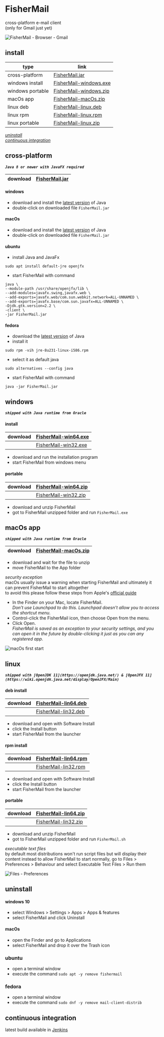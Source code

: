 # FisherMail
cross-platform e-mail client  
(only for Gmail just yet)

![FisherMail - Browser - Gmail](www/img/FisherMail.png)

## install
| type             | link                                 |
|------------------|--------------------------------------|
| cross-platform   | [FisherMail.jar](#cross-platform)    |
| windows install  | [FisherMail-windows.exe](#install-1) |
| windows portable | [FisherMail-windows.zip](#portable)  |
| macOs app        | [FisherMail-macOs.zip](#macos-app)   |
| linux deb        | [FisherMail-linux.deb](#deb-install) |
| linux rpm        | [FisherMail-linux.rpm](#rpm-install) |
| linux portable   | [FisherMail-linux.zip](#portable-1)  |  

_[uninstall](#uninstall)_  
_[continuous integration](#continuous-integration)_  

## cross-platform 
__*`Java 8 or newer with JavaFX required`*__

| download | [FisherMail.jar](https://jenkins.speederpan.com/job/mail-client-distrib%20(master)/lastSuccessfulBuild/artifact/mail-client-distrib/distrib/FisherMail.jar) |
|----------|----------------------------------------------------------------------------------------------------------------------------------------------------|

#### windows
+ download and install the [latest version](https://www.java.com/en/download/) of Java  
+ double-click on downloaded file `FisherMail.jar`

#### macOs
+ download and install the [latest version](https://www.java.com/en/download/) of Java  
+ double-click on downloaded file `FisherMail.jar`

#### ubuntu
+ install Java and JavaFx  
```
sudo apt install default-jre openjfx
```  
+ start FisherMail with command
```
java \
--module-path /usr/share/openjfx/lib \
--add-modules=javafx.swing,javafx.web \
--add-exports=javafx.web/com.sun.webkit.network=ALL-UNNAMED \
--add-exports=javafx.base/com.sun.javafx=ALL-UNNAMED \
-Djdk.gtk.version=2.2 \
-client \
-jar FisherMail.jar
```

#### fedora
+ download the [latest version](https://www.java.com/en/download/) of Java  
+ install it
```
sudo rpm -vih jre-8u231-linux-i586.rpm
```
+ select it as default java
```
sudo alternatives --config java
```
+ start FisherMail with command
```
java -jar FisherMail.jar
```

## windows  
__*`shipped with Java runtime from Oracle`*__
#### install
| download | [FisherMail-win64.exe](https://jenkins.speederpan.com/job/mail-client-distrib%20(master)/lastSuccessfulBuild/artifact/mail-client-distrib/distrib/FisherMail-win64.exe)  |
|----------|----------------------------------------------------------------------------------------------------------------------------------------------------------------|
|          | [FisherMail-win32.exe](https://jenkins.speederpan.com/job/mail-client-distrib%20(master)/lastSuccessfulBuild/artifact/mail-client-distrib/distrib/FisherMail-win32.exe) |
+ download and run the installation program
+ start FisherMail from windows menu

#### portable
| download | [FisherMail-win64.zip](https://jenkins.speederpan.com/job/mail-client-distrib%20(master)/lastSuccessfulBuild/artifact/mail-client-distrib/distrib/FisherMail-win64.zip)  |
|----------|----------------------------------------------------------------------------------------------------------------------------------------------------------------|
|          | [FisherMail-win32.zip](https://jenkins.speederpan.com/job/mail-client-distrib%20(master)/lastSuccessfulBuild/artifact/mail-client-distrib/distrib/FisherMail-win32.zip) |
+ download and unzip FisherMail
+ got to FisherMail unzipped folder and run ```FisherMail.exe```

## macOs app  
__*`shipped with Java runtime from Oracle`*__

| download | [FisherMail-macOs.zip](https://jenkins.speederpan.com/job/mail-client-distrib%20(master)/lastSuccessfulBuild/artifact/mail-client-distrib/distrib/FisherMail-macOs.zip) |
|----------|---------------------------------------------------------------------------------------------------------------------------------------------------------------|
+ download and wait for the file to unzip
+ move FisherMail to the App folder

_security exception_  
macOs usually issue a warning when starting FisherMail and ultimately it can prevent FisherMail to start altogether  
to avoid this please follow these steps from Apple's [official guide](https://support.apple.com/en-gb/guide/mac-help/mh40616/mac)  
+ In the Finder on your Mac, locate FisherMail.  
_Don’t use Launchpad to do this. Launchpad doesn’t allow you to access the shortcut menu._
+ Control-click the FisherMail icon, then choose Open from the menu.
+ Click Open.  
_FisherMail is saved as an exception to your security settings, and you can open it in the future by double-clicking it just as you can any registered app._  

![macOs first start](www/img/macOs1stStart.png)

## linux  
__*`shipped with [OpenJDK 11](https://openjdk.java.net/) & [OpenJFX 11](https://wiki.openjdk.java.net/display/OpenJFX/Main)`*__
#### deb install
| download | [FisherMail-lin64.deb](https://jenkins.speederpan.com/job/mail-client-distrib%20(master)/lastSuccessfulBuild/artifact/mail-client-distrib/distrib/FisherMail-lin64.deb) |
|----------|---------------------------------------------------------------------------------------------------------------------------------------------------------------|
|          | [FisherMail-lin32.deb](https://jenkins.speederpan.com/job/mail-client-distrib%20(master)/lastSuccessfulBuild/artifact/mail-client-distrib/distrib/FisherMail-lin32.deb) |
+ download and open with Software Install
+ click the Install button
+ start FisherMail from the launcher

#### rpm install
| download | [FisherMail-lin64.rpm](https://jenkins.speederpan.com/job/mail-client-distrib%20(master)/lastSuccessfulBuild/artifact/mail-client-distrib/distrib/FisherMail-lin64.rpm) |
|----------|---------------------------------------------------------------------------------------------------------------------------------------------------------------|
|          | [FisherMail-lin32.rpm](https://jenkins.speederpan.com/job/mail-client-distrib%20(master)/lastSuccessfulBuild/artifact/mail-client-distrib/distrib/FisherMail-lin32.rpm) |
+ download and open with Software Install
+ click the Install button
+ start FisherMail from the launcher

#### portable
| download | [FisherMail-lin64.zip](https://jenkins.speederpan.com/job/mail-client-distrib%20(master)/lastSuccessfulBuild/artifact/mail-client-distrib/distrib/FisherMail-lin64.zip) |
|----------|---------------------------------------------------------------------------------------------------------------------------------------------------------------|
|          | [FisherMail-lin32.zip](https://jenkins.speederpan.com/job/mail-client-distrib%20(master)/lastSuccessfulBuild/artifact/mail-client-distrib/distrib/FisherMail-lin32.zip) |
+ download and unzip FisherMail
+ got to FisherMail unzipped folder and run ```FisherMail.sh```

_executable text files_  
by default most distributions won't run script files but will display their content instead
to allow FisherMail to start normally, go to Files > Preferences > Behaviour and select Executable Text Files > Run them

![Files - Preferences](www/img/gnomeBehaviour.png)

## uninstall

#### windows 10
+ select Windows > Settings > Apps > Apps & features
+ select FisherMail and click Uninstall

#### macOs
+ open the Finder and go to Applications
+ select FisherMail and drop it over the Trash icon

### ubuntu
+ open a terminal window
+ execute the command ```sudo apt -y remove fishermail```

### fedora
+ open a terminal window
+ execute the command ```sudo dnf -y remove mail-client-distrib```

## continuous integration
latest build available in [Jenkins](https://jenkins.speederpan.com/job/mail-client-distrib%20(dev))
